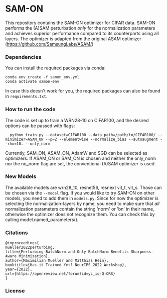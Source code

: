 # SAM-ON
This repository contains the SAM-ON optimizer for CIFAR data. SAM-ON performs the (A)SAM perturbation _only_ for the normalization parameters and achieves superior performance compared to its counterparts using all layers. The optimizer is adapted from the original ASAM optimizer (https://github.com/SamsungLabs/ASAM/)

### Dependencies
You can install the required packages via conda:
```
conda env create -f samon_env.yml
conda activate samon-env
```
In case this doesn't work for you, the required packages can also be found in `requirements.txt`.
### How to run the code
The code is set up to train a WRN28-10 on CIFAR100, and the desired options can be passed with flags:
```
  python train.py --dataset=CIFAR100 --data_path=/path/to/CIFAR100/ --minimizer=ASAM_ON --p=2 --elementwise --normalize_bias --autoaugment --rho=10. --only_norm
 ```
 Currently, SAM_ON, ASAM_ON, AdamW and SGD can be selected as optimizers. If ASAM_ON or SAM_ON is chosen and neither the only_norm nor the no_norm flag are set, the conventional (A)SAM optimizer is used.
### New Models
The available models are wrn28_10, resnet56, resnext vit_t, vit_s. Those can be chosen via the `--model` flag. If you would like to try SAM-ON on other models, you need to add them in `models.py`. Since for now the optimizer is selecting the normalization-layers by name, you need to make sure that _all_ normalization parameters contain the string 'norm' or 'bn' in their name, otherwise the optimizer does not recognize them. You can check this by calling model.named_parameters().
### Citations
```
@inproceedings{
mueller2022perturbing,
title={Perturbing BatchNorm and Only BatchNorm Benefits Sharpness-Aware Minimization},
author={Maximilian Mueller and Matthias Hein},
booktitle={Has it Trained Yet? NeurIPS 2022 Workshop},
year={2022},
url={https://openreview.net/forum?id=yL_iq-Q-ORS}
}
```
### License
